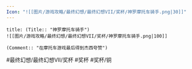 ```yaml
---
Icon: "![[图片/游戏攻略/最终幻想/最终幻想VII/奖杯/神罗摩托车骑手.png|30]]"
---
```

```ad-common-bronze-trophy
title: (Title:: "神罗摩托车骑手")
![[图片/游戏攻略/最终幻想/最终幻想VII/奖杯/神罗摩托车骑手.png|100]]

(Comment:: "在摩托车游戏最后得到杰西夸赞")
```

#最终幻想/最终幻想VII/奖杯 #奖杯 #奖杯/铜
